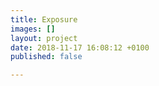 ```yaml
---
title: Exposure
images: []
layout: project
date: 2018-11-17 16:08:12 +0100
published: false

---
```

